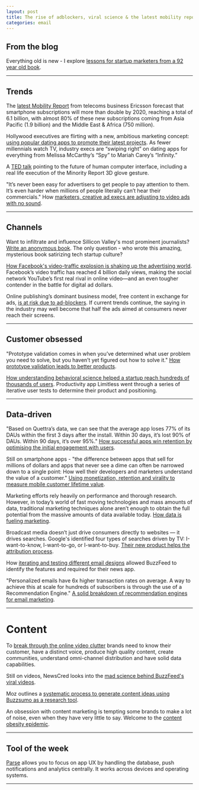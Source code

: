 ```yaml
---
layout: post
title: The rise of adblockers, viral science & the latest mobility report
categories: email
---
```


## From the blog

Everything old is new - I explore [lessons for startup marketers from a 92 year old book][startupm].

[startupm]:http://www.heuro.net/blog/startup-marketing-lessons-from-scientific-advertising/?utm_source=heuro.net&utm_medium=email

***

## Trends

The [latest Mobility Report][mobility-report] from telecoms business Ericsson forecast that smartphone subscriptions will more than double by 2020, reaching a total of 6.1 billion, with almost 80% of these new subscriptions coming from Asia Pacific (1.9 billion) and the Middle East & Africa (750 million).

[mobility-report]:http://www.ericsson.com/news/1925907/?utm_source=heuro.net&utm_medium=email

Hollywood executives are flirting with a new, ambitious marketing concept: [using popular dating apps to promote their latest projects][hollywood-tinder]. As fewer millennials watch TV, industry execs are “swiping right” on dating apps for everything from Melissa McCarthy’s “Spy” to Mariah Carey’s “Infinity.”

[hollywood-tinder]:http://www.thewrap.com/hollywood-swipes-right-for-tinder-grindr-to-market-movies-tv-and-music/?utm_source=heuro.net&utm_medium=email

A [TED talk][ted] pointing to the future of human computer interface, including a real life execution of the Minority Report 3D glove gesture.

[ted]:http://www.ted.com/talks/john_underkoffler_drive_3d_data_with_a_gesture?

"It’s never been easy for advertisers to get people to pay attention to them. It’s even harder when millions of people literally can’t hear their commercials." How [marketers, creative ad execs are adjusting to video ads with no sound][nosound].

[nosound]:http://blogs.wsj.com/cmo/2015/06/08/marketers-creative-ad-execs-adjust-to-video-ads-with-no-sound/?utm_source=heuro.net&utm_medium=email

***

## Channels

Want to infiltrate and influence Sillicon Valley's most prominent journalists? [Write an anonymous book][book]. The only question - who wrote this amazing, mysterious book satirizing tech startup culture?

[book]:http://fusion.net/story/146648/who-wrote-this-amazing-mysterious-book-satirizing-tech-startup-culture/?utm_source=heuro.net&utm_medium=email

[How Facebook's video-traffic explosion is shaking up the advertising world][fb-traffic]. Facebook’s video traffic has reached 4 billion daily views, making the social network YouTube’s first real rival in online video—and an even tougher contender in the battle for digital ad dollars.

[fb-traffic]: http://fortune.com/2015/06/03/facebook-video-traffic/?utm_source=heuro.net&utm_medium=email

Online publishing’s dominant business model, free content in exchange for ads, [is at risk due to ad-blockers][adblock]. If current trends continue, the saying in the industry may well become that half the ads aimed at consumers never reach their screens. 

[adblock]:http://www.economist.com/news/business/21653644-internet-users-are-increasingly-blocking-ads-including-their-mobiles-block-shock/?utm_source=heuro.net&utm_medium=email

***

## Customer obsessed

"Prototype validation comes in when you’ve determined what user problem you need to solve, but you haven’t yet figured out how to solve it." [How prototype validation leads to better products][prototypes].

[prototypes]: http://blog.invisionapp.com/building-better-products-through-prototype-validation/?utm_source=heuro.net&utm_medium=email

[How understanding behavioral science helped a startup reach hundreds of thousands of users][limitless]. Productivity app Limitless went through a series of iterative user tests to determine their product and positioning.

[limitless]:https://medium.com/startup-lesson-learned/how-understanding-behavioral-science-helped-a-startup-reach-hundreds-of-thousands-of-users-f788ed44b206/?utm_source=heuro.net&utm_medium=email

***

## Data-driven

"Based on Quettra’s data, we can see that the average app loses 77% of its DAUs within the first 3 days after the install. Within 30 days, it’s lost 90% of DAUs. Within 90 days, it’s over 95%." [How successful apps win retention by optimising the initial engagement with users][apploss].

[apploss]:http://andrewchen.co/new-data-shows-why-losing-80-of-your-mobile-users-is-normal-and-that-the-best-apps-do-much-better/?utm_source=heuro.net&utm_medium=email

Still on smartphone apps - "the difference between apps that sell for millions of dollars and apps that never see a dime can often be narrowed down to a single point: How well their developers and marketers understand the value of a customer." [Using monetization, retention and virality to measure mobile customer lifetime value][mobilemeasure].

[mobilemeasure]:http://www.apptamin.stfi.re/blog/lifetime-value-mobile-customer/?utm_source=heuro.net&utm_medium=email

Marketing efforts rely heavily on performance and thorough research. However, in today’s world of fast moving technologies and mass amounts of data, traditional marketing techniques alone aren’t enough to obtain the full potential from the massive amounts of data available today. [How data is fueling marketing][datamark].

[datamark]:https://medium.com/@annaontheweb/how-data-is-fueling-marketing-3c7524e57b37/?utm_source=heuro.net&utm_medium=email

Broadcast media doesn’t just drive consumers directly to websites — it drives searches. Google's identified four types of searches driven by TV:  I-want-to-know, I-want-to-go, or I-want-to-buy. [Their new product helps the attribution process][googletv].

[googletv]: http://analytics.blogspot.com.au/2015/04/introducing-search-response-and-airings.html?utm_source=heuro.net&utm_medium=email

How [iterating and testing different email designs][buzznews] allowed BuzzFeed to identify the features and required for their news app.

[buzznews]:http://www.buzzfeed.com/millietran/minimum-delightful-to-maximum-impact-what-testing-via-email#.mi1ZY4NMrq/?utm_source=heuro.net&utm_medium=email

"Personalized emails have 6x higher transaction rates on average. A way to achieve this at scale for hundreds of subscribers is through the use of a Recommendation Engine." [A solid breakdown of recommendation engines for email marketing][emailrec].

[emailrec]:http://www.emailvendorselection.com/recommendation-engines-for-email-marketing/?utm_source=heuro.net&utm_medium=email

***

# Content

To [break through the online video clutter][onelinevidclutter] brands need to know their customer, have a distinct voice, produce high quality content, create communities, understand omni-channel distribution and have solid data capabilities.

[onelinevidclutter]:http://greycroft.com/how-to-break-through-online-video-clutter/?utm_source=heuro.net&utm_medium=email

Still on videos, NewsCred looks into the [mad science behind BuzzFeed's viral videos][buzzfeedvid].

[buzzfeedvid]:http://blog.newscred.com/article/ze-frank-the-mad-science-behind-buzzfeeds-viral-videos/0b8df010dec55f87b2e0c26e6893f6ae/?utm_source=heuro.net&utm_medium=email

Moz outlines a [systematic process to generate content ideas using Buzzsumo as a research tool][mozbuzz].

[mozbuzz]:https://moz.com/blog/generate-content-ideas-using-buzzsumo-and-apis/?utm_source=heuro.net&utm_medium=email

An obsession with content marketing is tempting some brands to make a lot of noise, even when they have very little to say. Welcome to the [content obesity epidemic][content-obesity].

[content-obesity]:http://www.brandrepublic.com/article/1348565/bad-strategy-creating-content-obesity-epidemic/?utm_source=heuro.net&utm_medium=email

***

## Tool of the week

[Parse][parse] allows you to focus on app UX by handling the database, push notifications and analytics centrally. It works across devices and operating systems.

[parse]:https://parse.com/?utm_source=heuro.net&utm_medium=email

***